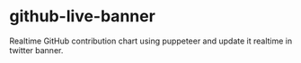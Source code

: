 # github-live-banner
Realtime GitHub contribution chart using puppeteer and update it realtime in twitter banner.
